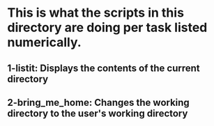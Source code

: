 # This is what the scripts in this directory are doing per task listed numerically.

## 1-listit: Displays the contents of the current directory
## 2-bring_me_home: Changes the working directory to the user's working directory
